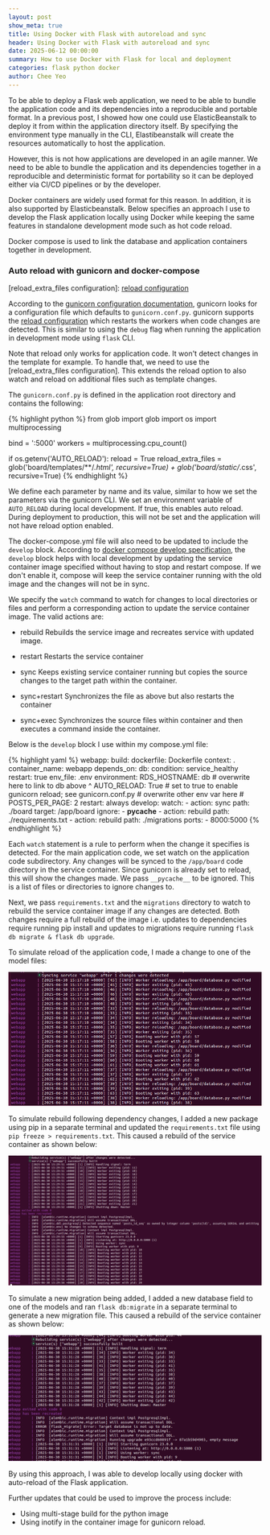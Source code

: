 ```yaml
---
layout: post
show_meta: true
title: Using Docker with Flask with autoreload and sync
header: Using Docker with Flask with autoreload and sync
date: 2025-06-12 00:00:00
summary: How to use Docker with Flask for local and deployment
categories: flask python docker
author: Chee Yeo
---
```


To be able to deploy a Flask web application, we need to be able to bundle the application code and its dependencies into a reproducible and portable format. In a previous post, I showed how one could use ElasticBeanstalk to deploy it from within the application directory itself. By specifying the environment type manually in the CLI, Elastibeanstalk will create the resources automatically to host the application.

However, this is not how applications are developed in an agile manner. We need to be able to bundle the application and its dependencies together in a reproducible and deterministic format for portability so it can be deployed either via CI/CD pipelines or by the developer. 

Docker containers are widely used format for this reason. In addition, it is also supported by Elasticbeanstalk. Below specifies an approach I use to develop the Flask application locally using Docker while keeping the same features in standalone development mode such as hot code reload. 

Docker compose is used to link the database and application containers together in development.


### Auto reload with gunicorn and docker-compose

[gunicorn configuration documentation]: https://docs.gunicorn.org/en/latest/configure.html

[reload configuration]: https://docs.gunicorn.org/en/latest/settings.html#reload

[reload_extra_files configuration]: [reload configuration]

[docker compose develop specification]: https://docs.docker.com/reference/compose-file/develop/


According to the [gunicorn configuration documentation], gunicorn looks for a configuration file which defaults to `gunicorn.conf.py`. gunicorn supports the [reload configuration] which restarts the workers when code changes are detected. This is similar to using the `debug` flag when running the application in development mode using `flask` CLI. 

Note that reload only works for application code. It won't detect changes in the template for example. To handle that, we need to use the [reload_extra_files configuration]. This extends the reload option to also watch and reload on additional files such as template changes.

The `gunicorn.conf.py` is defined in the application root directory and contains the following:

{% highlight python %}
from glob import glob
import os
import multiprocessing


bind = ':5000'
workers = multiprocessing.cpu_count()

if os.getenv('AUTO_RELOAD'):
    reload = True
    reload_extra_files = glob('board/templates/**/*.html', recursive=True) + glob('board/static/*.css', recursive=True)
{% endhighlight %}

We define each parameter by name and its value, similar to how we set the parameters via the gunicorn CLI. We set an environment variable of `AUTO_RELOAD` during local development. If true, this enables auto reload. During deployment to production, this will not be set and the application will not have reload option enabled.

The docker-compose.yml file will also need to be updated to include the `develop` block. According to [docker compose develop specification], the `develop` block helps with local development by updating the service container image specified without having to stop and restart compose. If we don't enable it, compose will keep the service container running with the old image and the changes will not be in sync.

We specify the `watch` command to watch for changes to local directories or files and perform a corresponding action to update the service container image. The valid actions are:

* rebuild
  Rebuilds the service image and recreates service with updated image.

* restart
  Restarts the service container

* sync
  Keeps existing service container running but copies the source changes to the target path within the container.

* sync+restart
  Synchronizes the file as above but also restarts the container

* sync+exec
  Synchronizes the source files within container and then executes a command inside the container.

Below is the `develop` block I use within my compose.yml file:

{% highlight yaml %}
webapp:
    build:
      dockerfile: Dockerfile
      context: .
    container_name: webapp
    depends_on:
      db:
        condition: service_healthy
        restart: true
    env_file: .env
    environment:
      RDS_HOSTNAME: db # overwrite here to link to db above ^
      AUTO_RELOAD: True # set to true to enable gunicorn reload; see gunicorn.conf.py 
      # overwrite other env var here
      # POSTS_PER_PAGE: 2
    restart: always
    develop:
      watch:
        - action: sync
          path: ./board
          target: /app/board
          ignore:
            - __pycache__
        - action: rebuild
          path: ./requirements.txt
        - action: rebuild
          path: ./migrations
    ports:
      - 8000:5000
{% endhighlight %}

Each `watch` statement is a rule to perform when the change it specifies is detected. For the main application code, we set watch on the application code subdirectory. Any changes will be synced to the `/app/board` code directory in the service container. Since gunicorn is already set to reload, this will show the changes made. We pass `__pycache__` to be ignored. This is a list of files or directories to ignore changes to.

Next, we pass `requirements.txt` and the `migrations` directory to watch to rebuild the service container image if any changes are detected. Both changes require a full rebuild of the image i.e. updates to dependencies require running pip install and updates to migrations require running `flask db migrate & flask db upgrade`. 

To simulate reload of the application code, I made a change to one of the model files:

![Application sync](/assets/img/flask/autoreload/reload1.png)

To simulate rebuild following dependency changes, I added a new package using pip in a separate terminal and updated the `requirements.txt` file using `pip freeze > requirements.txt`. This caused a rebuild of the service container as shown below:

![Rebuild](/assets/img/flask/autoreload/reload2.png)

To simulate a new migration being added, I added a new database field to one of the models and ran `flask db:migrate` in a separate terminal to generate a new migration file. This caused a rebuild of the service container as shown below:

![Rebuild](/assets/img/flask/autoreload/reload3.png)

By using this approach, I was able to develop locally using docker with auto-reload of the Flask application. 

Further updates that could be used to improve the process include:

* Using multi-stage build for the python image
* Using inotify in the container image for gunicorn reload.
